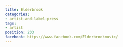 ```yaml
---
title: Elderbrook
categories:
- artist-and-label-press
tags:
- artist
position: 233
facebook: https://www.facebook.com/Elderbrookmusic/
---
```


